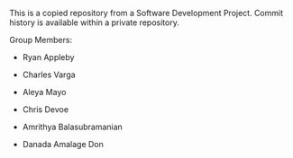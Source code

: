 This is a copied repository from a 
Software Development Project. Commit history
is available within a private repository.

Group Members:
- Ryan Appleby

- Charles Varga

- Aleya Mayo

- Chris Devoe

- Amrithya Balasubramanian

- Danada Amalage Don